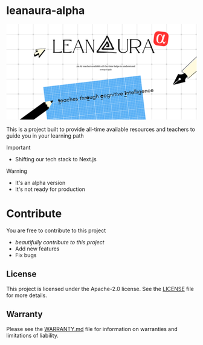 # leanaura-alpha
![banner](public/leanaura-alpha.png)

This is a project built to provide all-time available resources and teachers to guide you in your learning path

> [!IMPORTANT]
> - Shifting our tech stack to Next.js

> [!WARNING]
> - It's an alpha version
> - It's not ready for production

# Contribute
You are free to contribute to this project
- *beautifully contribute to this project*
- Add new features
- Fix bugs

## License

This project is licensed under the Apache-2.0 license. See the [LICENSE](LICENSE) file for more details.

## Warranty

Please see the [WARRANTY.md](WARRANTY.md) file for information on warranties and limitations of liability.
